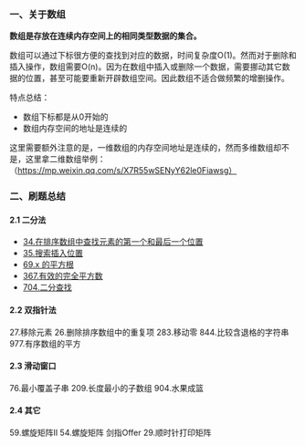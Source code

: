 ### 一、关于数组

**数组是存放在连续内存空间上的相同类型数据的集合。**

数组可以通过下标很方便的查找到对应的数据，时间复杂度O(1)。然而对于删除和插入操作，数组需要O(n)。因为在数组中插入或删除一个数据，需要挪动其它数据的位置，甚至可能要重新开辟数组空间。因此数组不适合做频繁的增删操作。

特点总结：
- 数组下标都是从0开始的
- 数组内存空间的地址是连续的

这里需要额外注意的是，一维数组的内存空间地址是连续的，然而多维数组却不是，这里拿二维数组举例：（https://mp.weixin.qq.com/s/X7R55wSENyY62le0Fiawsg）

### 二、刷题总结
#### 2.1 二分法
- [34.在排序数组中查找元素的第一个和最后一个位置](../leetcode/34.在排序数组中查找元素的第一个和最后一个位置/readme.md)
- [35.搜索插入位置](leetcode/../../leetcode/35.搜索插入位置/readme.md)
- [69.x 的平方根](../leetcode/69.x的平方根/readme.md)
- [367.有效的完全平方数](../leetcode/367.有效的完全平方数/readme.md)
- [704.二分查找](../leetcode/704.二分查找/readme.md)

#### 2.2 双指针法
27.移除元素
26.删除排序数组中的重复项
283.移动零
844.比较含退格的字符串
977.有序数组的平方

#### 2.3 滑动窗口
76.最小覆盖子串
209.长度最小的子数组
904.水果成篮

#### 2.4 其它
59.螺旋矩阵II
54.螺旋矩阵
剑指Offer 29.顺时针打印矩阵

